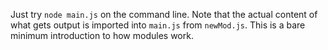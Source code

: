 Just try `node main.js` on the command line. Note that the actual content of what gets output is imported into `main.js` from `newMod.js`. This is a bare minimum introduction to how modules work.
